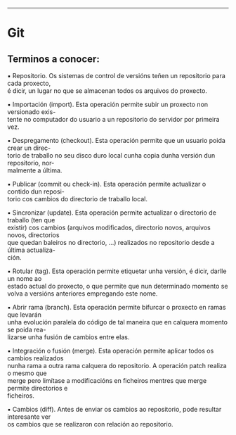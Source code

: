 ________________________

# Git

## Terminos a conocer:

▪ Repositorio. Os sistemas de control de versións teñen un repositorio para cada proxecto,  
é dicir, un lugar no que se almacenan todos os arquivos do proxecto.  

▪ Importación (import). Esta operación permite subir un proxecto non versionado exis-  
tente no computador do usuario a un repositorio do servidor por primeira vez.  

▪ Despregamento (checkout). Esta operación permite que un usuario poida crear un direc-  
torio de traballo no seu disco duro local cunha copia dunha versión dun repositorio, nor-  
malmente a última.  

▪ Publicar (commit ou check-in). Esta operación permite actualizar o contido dun reposi-  
torio cos cambios do directorio de traballo local.  

▪ Sincronizar (update). Esta operación permite actualizar o directorio de traballo (ten que  
existir) cos cambios (arquivos modificados, directorio novos, arquivos novos, directorios  
que quedan baleiros no directorio, ...) realizados no repositorio desde a última actualiza-  
ción.  

▪ Rotular (tag). Esta operación permite etiquetar unha versión, é dicir, darlle un nome ao  
estado actual do proxecto, o que permite que nun determinado momento se volva a versións anteriores empregando este nome.  

▪ Abrir rama (branch). Esta operación permite bifurcar o proxecto en ramas que levarán  
unha evolución paralela do código de tal maneira que en calquera momento se poida rea-  
lizarse unha fusión de cambios entre elas.  

▪ Integración o fusión (merge). Esta operación permite aplicar todos os cambios realizados  
nunha rama a outra rama calquera do repositorio. A operación patch realiza o mesmo que  
merge pero limítase a modificacións en ficheiros mentres que merge permite directorios e  
ficheiros.  

▪ Cambios (diff). Antes de enviar os cambios ao repositorio, pode resultar interesante ver  
os cambios que se realizaron con relación ao repositorio.

